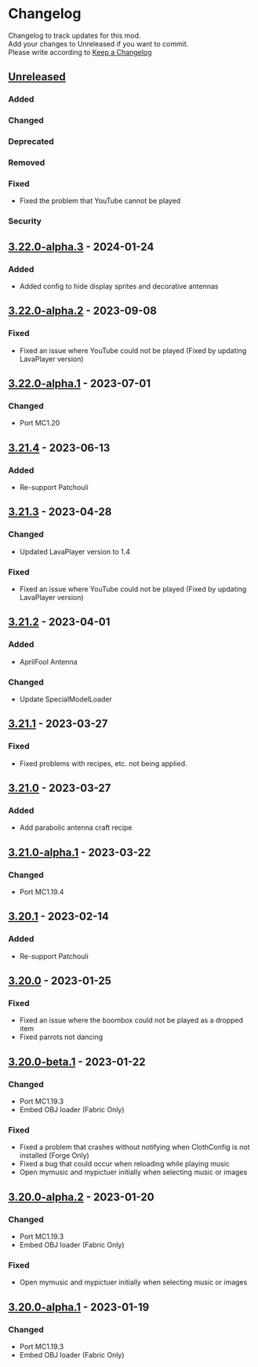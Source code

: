 # Changelog
Changelog to track updates for this mod.  
    Add your changes to Unreleased if you want to commit.  
    Please write according to [Keep a Changelog](https://keepachangelog.com/en/1.0.0/)

## [Unreleased]

### Added

### Changed

### Deprecated

### Removed

### Fixed
- Fixed the problem that YouTube cannot be played
### Security

## [3.22.0-alpha.3] - 2024-01-24

### Added
- Added config to hide display sprites and decorative antennas

## [3.22.0-alpha.2] - 2023-09-08

### Fixed
- Fixed an issue where YouTube could not be played (Fixed by updating LavaPlayer version)

## [3.22.0-alpha.1] - 2023-07-01

### Changed
- Port MC1.20

## [3.21.4] - 2023-06-13

### Added
- Re-support Patchouli

## [3.21.3] - 2023-04-28

### Changed
- Updated LavaPlayer version to 1.4

### Fixed
- Fixed an issue where YouTube could not be played (Fixed by updating LavaPlayer version)

## [3.21.2] - 2023-04-01

### Added
- AprilFool Antenna

### Changed
- Update SpecialModelLoader

## [3.21.1] - 2023-03-27

### Fixed
- Fixed problems with recipes, etc. not being applied.

## [3.21.0] - 2023-03-27

### Added
- Add parabolic antenna craft recipe

## [3.21.0-alpha.1] - 2023-03-22

### Changed
- Port MC1.19.4

## [3.20.1] - 2023-02-14

### Added
- Re-support Patchouli

## [3.20.0] - 2023-01-25

### Fixed
- Fixed an issue where the boombox could not be played as a dropped item
- Fixed parrots not dancing

## [3.20.0-beta.1] - 2023-01-22

### Changed
- Port MC1.19.3
- Embed OBJ loader (Fabric Only)

### Fixed
- Fixed a problem that crashes without notifying when ClothConfig is not installed (Forge Only)
- Fixed a bug that could occur when reloading while playing music
- Open mymusic and mypictuer initially when selecting music or images

## [3.20.0-alpha.2] - 2023-01-20

### Changed
- Port MC1.19.3
- Embed OBJ loader (Fabric Only)

### Fixed
- Open mymusic and mypictuer initially when selecting music or images

## [3.20.0-alpha.1] - 2023-01-19

### Changed
- Port MC1.19.3
- Embed OBJ loader (Fabric Only)

[Unreleased]: https://github.com/TeamFelnull/IamMusicPlayer/compare/v3.22.0-alpha.3...HEAD
[3.22.0-alpha.2]: https://github.com/TeamFelnull/IamMusicPlayer/compare/v3.22.0-alpha.1...v3.22.0-alpha.2
[3.22.0-alpha.1]: https://github.com/TeamFelnull/IamMusicPlayer/compare/v3.21.4...v3.22.0-alpha.1
[3.22.0-alpha.3]: https://github.com/TeamFelnull/IamMusicPlayer/compare/v3.22.0-alpha.2...v3.22.0-alpha.3
[3.21.4]: https://github.com/TeamFelnull/IamMusicPlayer/compare/v3.21.3...v3.21.4
[3.21.3]: https://github.com/TeamFelnull/IamMusicPlayer/compare/v3.21.2...v3.21.3
[3.21.2]: https://github.com/TeamFelnull/IamMusicPlayer/compare/v3.21.1...v3.21.2
[3.21.1]: https://github.com/TeamFelnull/IamMusicPlayer/compare/v3.21.0...v3.21.1
[3.21.0]: https://github.com/TeamFelnull/IamMusicPlayer/compare/v3.21.0-alpha.1...v3.21.0
[3.21.0-alpha.1]: https://github.com/TeamFelnull/IamMusicPlayer/compare/v3.20.1...v3.21.0-alpha.1
[3.20.1]: https://github.com/TeamFelnull/IamMusicPlayer/compare/v3.20.0...v3.20.1
[3.20.0]: https://github.com/TeamFelnull/IamMusicPlayer/compare/v3.20.0-beta.1...v3.20.0
[3.20.0-beta.1]: https://github.com/TeamFelnull/IamMusicPlayer/compare/v3.20.0-alpha.2...v3.20.0-beta.1
[3.20.0-alpha.1]: https://github.com/TeamFelnull/IamMusicPlayer/commits/v3.20.0-alpha.1
[3.20.0-alpha.2]: https://github.com/TeamFelnull/IamMusicPlayer/compare/v3.20.0-alpha.1...v3.20.0-alpha.2
